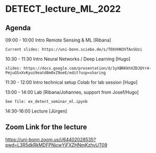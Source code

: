 # DETECT_lecture_ML_2022

## Agenda

09:00 - 10:00 Intro Remote Sensing & ML [Ribana] 
    
    Current slides: https://uni-bonn.sciebo.de/s/TOXVHN3VTAxSUzi

10:30 - 11:30 Intro Neural Networks / Deep Learning [Hugo] 

    slides: https://docs.google.com/presentation/d/1yXBRKkhXZDJQYr4-PmjuG5xXvKyuz9eatd8m0xZ9oeE/edit?usp=sharing

11:30 - 12:00 Intro technical setup Colab for lab session [Hugo]

13:00 - 14:00 Lab [Ribana/Johannes, support from Josef/Hugo]

    See file: ex_detect_seminar_ml.ipynb

14:30-16:00 Lecture [Jürgen]

## Zoom Link for the lecture
https://uni-bonn.zoom.us/j/64402028535?pwd=L3R5dkRkMDFPNjcwYjFXZHNmKzhvUT09 